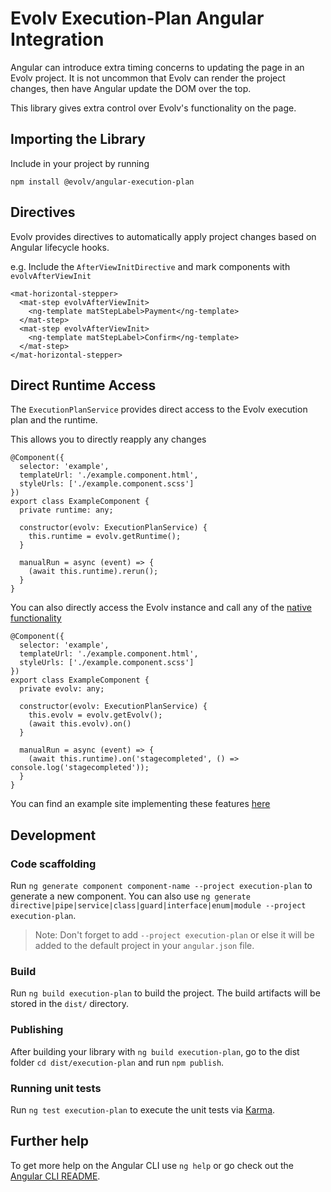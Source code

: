 # Evolv Execution-Plan Angular Integration

Angular can introduce extra timing concerns to updating the page in an Evolv project. It is not uncommon that Evolv can render the project changes, then have Angular update the DOM over the top.

This library gives extra control over Evolv's functionality on the page.

## Importing the Library
Include in your project by running

`npm install @evolv/angular-execution-plan`

## Directives
Evolv provides directives to automatically apply project changes based on Angular lifecycle hooks.

e.g. Include the `AfterViewInitDirective` and mark components with `evolvAfterViewInit`
```
<mat-horizontal-stepper>
  <mat-step evolvAfterViewInit>
    <ng-template matStepLabel>Payment</ng-template>
  </mat-step>
  <mat-step evolvAfterViewInit>
    <ng-template matStepLabel>Confirm</ng-template>
  </mat-step>
</mat-horizontal-stepper>
```

## Direct Runtime Access
The `ExecutionPlanService` provides direct access to the Evolv execution plan and the runtime.

This allows you to directly reapply any changes

```
@Component({
  selector: 'example',
  templateUrl: './example.component.html',
  styleUrls: ['./example.component.scss']
})
export class ExampleComponent {
  private runtime: any;

  constructor(evolv: ExecutionPlanService) {
    this.runtime = evolv.getRuntime();
  }

  manualRun = async (event) => {
    (await this.runtime).rerun();
  }
}
```

You can also directly access the Evolv instance and call any of the [native functionality](https://media.evolv.ai/releases/latest/docs/index.html)

```
@Component({
  selector: 'example',
  templateUrl: './example.component.html',
  styleUrls: ['./example.component.scss']
})
export class ExampleComponent {
  private evolv: any;

  constructor(evolv: ExecutionPlanService) {
    this.evolv = evolv.getEvolv();
    (await this.evolv).on()
  }

  manualRun = async (event) => {
    (await this.runtime).on('stagecompleted', () => console.log('stagecompleted'));
  }
}
```

You can find an example site implementing these features [here](../../example-sites/angular7) 

## Development
### Code scaffolding

Run `ng generate component component-name --project execution-plan` to generate a new component. You can also use `ng generate directive|pipe|service|class|guard|interface|enum|module --project execution-plan`.
> Note: Don't forget to add `--project execution-plan` or else it will be added to the default project in your `angular.json` file. 

### Build

Run `ng build execution-plan` to build the project. The build artifacts will be stored in the `dist/` directory.

### Publishing

After building your library with `ng build execution-plan`, go to the dist folder `cd dist/execution-plan` and run `npm publish`.

### Running unit tests

Run `ng test execution-plan` to execute the unit tests via [Karma](https://karma-runner.github.io).

## Further help

To get more help on the Angular CLI use `ng help` or go check out the [Angular CLI README](https://github.com/angular/angular-cli/blob/master/README.md).
